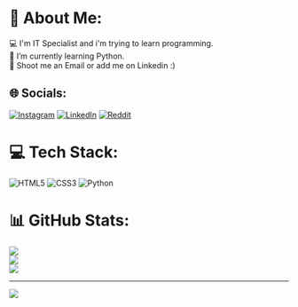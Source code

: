 # 💫 About Me:
💻 I'm IT Specialist and i'm trying to learn programming.<br>🌱 I’m currently learning Python.<br>📧 Shoot me an Email or add me on Linkedin :)


## 🌐 Socials:
[![Instagram](https://img.shields.io/badge/Instagram-%23E4405F.svg?logo=Instagram&logoColor=white)](https://instagram.com/armand.abasllari) 
[![LinkedIn](https://img.shields.io/badge/LinkedIn-%230077B5.svg?logo=linkedin&logoColor=white)](https://www.linkedin.com/in/abasllari-armand-98b6b2128//) 
[![Reddit](https://img.shields.io/badge/Reddit-%23FF4500.svg?logo=Reddit&logoColor=white)](https://reddit.com/user/Humanoid_Tech) 

# 💻 Tech Stack:
![HTML5](https://img.shields.io/badge/html5-%23E34F26.svg?style=for-the-badge&logo=html5&logoColor=white) ![CSS3](https://img.shields.io/badge/css3-%231572B6.svg?style=for-the-badge&logo=css3&logoColor=white) ![Python](https://img.shields.io/badge/python-3670A0?style=for-the-badge&logo=python&logoColor=ffdd54)
# 📊 GitHub Stats:
![](https://github-readme-stats.vercel.app/api?username=armand-abasllari&theme=dark&hide_border=false&include_all_commits=false&count_private=false)<br/>
![](https://github-readme-streak-stats.herokuapp.com/?user=armand-abasllari&theme=dark&hide_border=false)<br/>
![](https://github-readme-stats.vercel.app/api/top-langs/?username=armand-abasllari&theme=dark&hide_border=false&include_all_commits=false&count_private=false&layout=compact)

---
[![](https://visitcount.itsvg.in/api?id=armand-abasllari&label=Profile%20Views&color=0&icon=7&pretty=false)](https://visitcount.itsvg.in)
